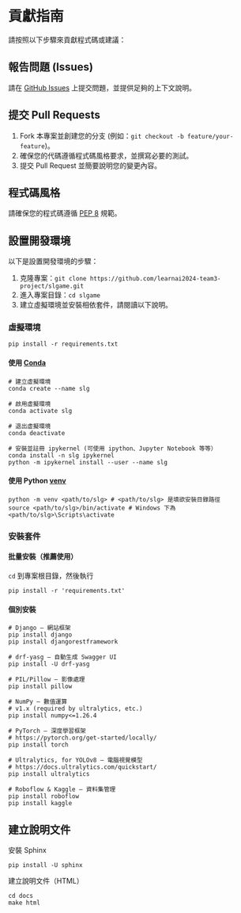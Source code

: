 # 貢獻指南

請按照以下步驟來貢獻程式碼或建議：

## 報告問題 (Issues)
請在 [GitHub Issues](https://github.com/learnai2024-team3-project/slgame/issues) 上提交問題，並提供足夠的上下文說明。

## 提交 Pull Requests
1. Fork 本專案並創建您的分支 (例如：`git checkout -b feature/your-feature`)。
2. 確保您的代碼遵循程式碼風格要求，並撰寫必要的測試。
3. 提交 Pull Request 並簡要說明您的變更內容。

## 程式碼風格
請確保您的程式碼遵循 [PEP 8](https://www.python.org/dev/peps/pep-0008/) 規範。

## 設置開發環境
以下是設置開發環境的步驟：
1. 克隆專案：`git clone https://github.com/learnai2024-team3-project/slgame.git`
2. 進入專案目錄：`cd slgame`
3. 建立虛擬環境並安裝相依套件，請閱讀以下說明。

### 虛擬環境

```shell
pip install -r requirements.txt
```

#### 使用 [Conda](https://conda.io/projects/conda/en/latest/user-guide/getting-started.html)
```shell
# 建立虛擬環境
conda create --name slg

# 啟用虛擬環境
conda activate slg

# 退出虛擬環境
conda deactivate

# 安裝並註冊 ipykernel (可使用 ipython、Jupyter Notebook 等等）
conda install -n slg ipykernel
python -m ipykernel install --user --name slg
```

#### 使用 Python [venv](https://docs.python.org/zh-tw/3/library/venv.html)
```shell
python -m venv <path/to/slg> # <path/to/slg> 是填欲安裝目錄路徑
source <path/to/slg>/bin/activate # Windows 下為 <path/to/slg>\Scripts\activate
```

### 安裝套件

#### 批量安裝（推薦使用）
`cd` 到專案根目錄，然後執行

```shell
pip install -r 'requirements.txt'
```

#### 個別安裝
``` shell
# Django — 網站框架
pip install django
pip install djangorestframework

# drf-yasg — 自動生成 Swagger UI
pip install -U drf-yasg

# PIL/Pillow — 影像處理
pip install pillow

# NumPy — 數值運算
# v1.x (required by ultralytics, etc.)
pip install numpy<=1.26.4

# PyTorch — 深度學習框架
# https://pytorch.org/get-started/locally/
pip install torch

# Ultralytics, for YOLOv8 — 電腦視覺模型
# https://docs.ultralytics.com/quickstart/
pip install ultralytics

# Roboflow & Kaggle — 資料集管理
pip install roboflow 
pip install kaggle
```

## 建立說明文件

安裝 Sphinx
```shell
pip install -U sphinx
```

建立說明文件（HTML）
```shell
cd docs
make html
```

